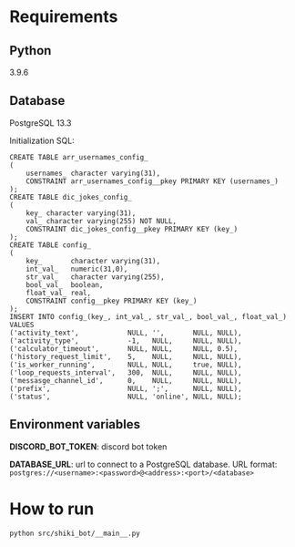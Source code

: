 # Requirements

## Python
3.9.6

## Database
PostgreSQL 13.3

Initialization SQL:
```
CREATE TABLE arr_usernames_config_
(
    usernames_ character varying(31),
    CONSTRAINT arr_usernames_config__pkey PRIMARY KEY (usernames_)
);
CREATE TABLE dic_jokes_config_
(
    key_ character varying(31),
    val_ character varying(255) NOT NULL,
    CONSTRAINT dic_jokes_config__pkey PRIMARY KEY (key_)
);
CREATE TABLE config_
(
    key_       character varying(31),
    int_val_   numeric(31,0),
    str_val_   character varying(255),
    bool_val_  boolean,
    float_val_ real,
    CONSTRAINT config__pkey PRIMARY KEY (key_)
);
INSERT INTO config_(key_, int_val_, str_val_, bool_val_, float_val_)
VALUES
('activity_text',            NULL, '',       NULL, NULL),
('activity_type',            -1,   NULL,     NULL, NULL),
('calculator_timeout',       NULL, NULL,     NULL, 0.5),
('history_request_limit',    5,    NULL,     NULL, NULL),
('is_worker_running',        NULL, NULL,     true, NULL),
('loop_requests_interval',   300,  NULL,     NULL, NULL),
('messasge_channel_id',      0,    NULL,     NULL, NULL),
('prefix',                   NULL, ';',      NULL, NULL),
('status',                   NULL, 'online', NULL, NULL);
```

## Environment variables
**DISCORD_BOT_TOKEN**: discord bot token

**DATABASE_URL**: url to connect to a PostgreSQL database.
URL format:
```postgres://<username>:<password>@<address>:<port>/<database>```

# How to run
```python src/shiki_bot/__main__.py```
